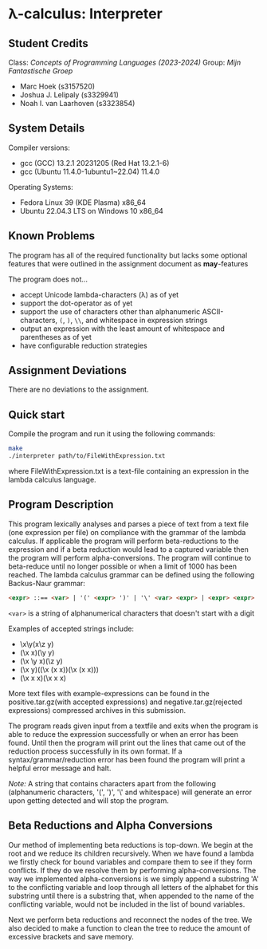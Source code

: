 <!-- # This README is perfect, DONT CHANGE🗿 true not clickbait

## Reasons

1. Just because
2. Refer back reason 1
3. [**THE BEST REASON**](https://youtu.be/dQw4w9WgXcQ?si=OC_GlE4yt-o7mba8) -->

# λ-calculus: Interpreter

## Student Credits

Class: *Concepts of Programming Languages (2023-2024)*
Group: *Mijn Fantastische Groep*

- Marc Hoek (s3157520)
- Joshua J. Lelipaly (s3329941)
- Noah I. van Laarhoven (s3323854)

## System Details

Compiler versions:

- gcc (GCC) 13.2.1 20231205 (Red Hat 13.2.1-6)
- gcc (Ubuntu 11.4.0-1ubuntu1~22.04) 11.4.0

Operating Systems:

- Fedora Linux 39 (KDE Plasma) x86_64
- Ubuntu 22.04.3 LTS on Windows 10 x86_64

## Known Problems

The program has all of the required functionality but lacks some optional features that were outlined in the assignment document as **may**-features

The program does not...

- accept Unicode lambda-characters (λ) as of yet
- support the dot-operator as of yet
- support the use of characters other than alphanumeric ASCII-characters, `(`, `)`, `\\`, and whitespace in expression strings
- output an expression with the least amount of whitespace and parentheses as of yet
- have configurable reduction strategies

## Assignment Deviations

There are no deviations to the assignment.

## Quick start

Compile the program and run it using the following commands:

```bash
make
./interpreter path/to/FileWithExpression.txt
```

where FileWithExpression.txt is a text-file containing an expression in the lambda calculus language.

## Program Description

This program lexically analyses and parses a piece of text from a text file (one expression per file) on compliance with the grammar of the lambda calculus.
If applicable the program will perform beta-reductions to the expression and if a beta reduction would lead to a captured variable
then the program will perform alpha-conversions. The program will continue to beta-reduce until no longer possible or when
a limit of 1000 has been reached.
The lambda calculus grammar can be defined using the following Backus-Naur grammar:

```html
<expr> ::== <var> | '(' <expr> ')' | '\' <var> <expr> | <expr> <expr>
```

`<var>` is a string of alphanumerical characters that doesn't start with a digit

Examples of accepted strings include:

- \x\y(x\z y)
- (\x x)(\y y)
- (\x \y x)(\z y)
- (\x y)((\x (x x))(\x (x x)))
- (\x x x)(\x x x)

More text files with example-expressions can be found in the positive.tar.gz(with accepted expressions) and negative.tar.gz(rejected expressions) compressed archives in this submission.

The program reads given input from a textfile and exits when the program is able to reduce the expression successfully or when an error has been found. Until then the program will print out the lines that came out of the reduction process successfully in its own format. If a syntax/grammar/reduction error has been found the program will print a helpful error message and halt.

*Note:* A string that contains characters apart from the following (alphanumeric characters, '(', ')', '\\' and whitespace) will generate an error upon getting detected and will stop the program.

## Beta Reductions and Alpha Conversions

Our method of implementing beta reductions is top-down. We begin at the root and we reduce its children recursively. When we have found a lambda we firstly check
for bound variables and compare them to see if they form conflicts. If they do we resolve them by performing alpha-conversions. The way we implemented alpha-conversions is we simply append a substring 'A' to the conflicting variable and loop through all letters of the alphabet for this substring until there is a substring that, when appended to the name of the conflicting variable, would not be included in the list of bound variables.

Next we perform beta reductions and reconnect the nodes of the tree.
We also decided to make a function to clean the tree to reduce the amount of excessive brackets and save memory.
